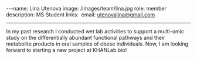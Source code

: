 ---name: Lina Utenova
image: /images/team/lina.jpg
role: member
description: MS Student
links:  
email: utenovalina@gmail.com

---
In my past research I conducted wet lab activities to support a multi-omic 
study on the differentially abundant functional pathways and their 
metabolite products in oral samples of obese individuals. Now, I am 
looking forward to starting a new project at KHANLab.bio!
